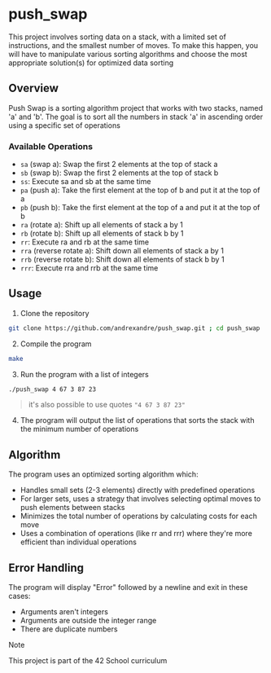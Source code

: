 # push_swap

This project involves sorting data on a stack, with a limited set of instructions, and the smallest number of moves. To make this happen, you will have to manipulate various sorting algorithms and choose the most appropriate solution(s) for optimized data sorting

## Overview

Push Swap is a sorting algorithm project that works with two stacks, named 'a' and 'b'. The goal is to sort all the numbers in stack 'a' in ascending order using a specific set of operations

### Available Operations

- `sa` (swap a): Swap the first 2 elements at the top of stack a
- `sb` (swap b): Swap the first 2 elements at the top of stack b
- `ss`: Execute sa and sb at the same time
- `pa` (push a): Take the first element at the top of b and put it at the top of a
- `pb` (push b): Take the first element at the top of a and put it at the top of b
- `ra` (rotate a): Shift up all elements of stack a by 1
- `rb` (rotate b): Shift up all elements of stack b by 1
- `rr`: Execute ra and rb at the same time
- `rra` (reverse rotate a): Shift down all elements of stack a by 1
- `rrb` (reverse rotate b): Shift down all elements of stack b by 1
- `rrr`: Execute rra and rrb at the same time

## Usage

1. Clone the repository
```sh
git clone https://github.com/andrexandre/push_swap.git ; cd push_swap
```

2. Compile the program
```sh
make
```

3. Run the program with a list of integers
```sh
./push_swap 4 67 3 87 23
```
> it's also possible to use quotes `"4 67 3 87 23"`

4. The program will output the list of operations that sorts the stack with the minimum number of operations

## Algorithm

The program uses an optimized sorting algorithm which:
- Handles small sets (2-3 elements) directly with predefined operations
- For larger sets, uses a strategy that involves selecting optimal moves to push elements between stacks
- Minimizes the total number of operations by calculating costs for each move
- Uses a combination of operations (like rr and rrr) where they're more efficient than individual operations

## Error Handling

The program will display "Error" followed by a newline and exit in these cases:
- Arguments aren't integers
- Arguments are outside the integer range
- There are duplicate numbers

> [!NOTE]
> This project is part of the 42 School curriculum

